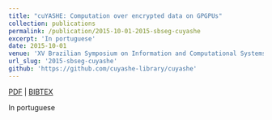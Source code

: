 ```yaml
---
title: "cuYASHE: Computation over encrypted data on GPGPUs"
collection: publications
permalink: /publication/2015-10-01-2015-sbseg-cuyashe
excerpt: 'In portuguese'
date: 2015-10-01
venue: 'XV Brazilian Symposium on Information and Computational Systems Security'
url_slug: '2015-sbseg-cuyashe'
github: 'https://github.com/cuyashe-library/cuyashe'
---
```


<a href='https://pdroalves.github.io/files/publications/2015-sbseg-cuyashe.pdf'>PDF</a> | <a href='https://pdroalves.github.io/files/publications/2015-sbseg-cuyashe.bib'>BIBTEX</a>

In portuguese
